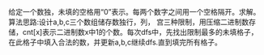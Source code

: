 给定一个数独，未填的空格用“0”表示。每两个数字之间用一个空格隔开。求解。
算法思路:设计a,b,c三个数组储存数独行，列， 宫三种限制，用压缩二进制数存储，cnt[x]表示二进制数x中1的个数。每次dfs中，先找出限制最多的未填格子，在此格子中填入合法的数，并更新a,b,c继续dfs.直到填完所有格子。
